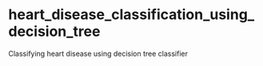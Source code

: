 # heart_disease_classification_using_decision_tree
Classifying heart disease using decision tree classifier
